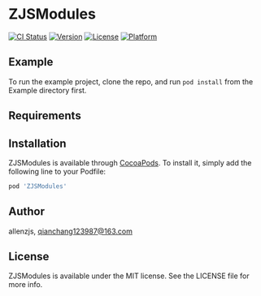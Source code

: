 # ZJSModules

[![CI Status](https://img.shields.io/travis/allenzjs/ZJSModules.svg?style=flat)](https://travis-ci.org/allenzjs/ZJSModules)
[![Version](https://img.shields.io/cocoapods/v/ZJSModules.svg?style=flat)](https://cocoapods.org/pods/ZJSModules)
[![License](https://img.shields.io/cocoapods/l/ZJSModules.svg?style=flat)](https://cocoapods.org/pods/ZJSModules)
[![Platform](https://img.shields.io/cocoapods/p/ZJSModules.svg?style=flat)](https://cocoapods.org/pods/ZJSModules)

## Example

To run the example project, clone the repo, and run `pod install` from the Example directory first.

## Requirements

## Installation

ZJSModules is available through [CocoaPods](https://cocoapods.org). To install
it, simply add the following line to your Podfile:

```ruby
pod 'ZJSModules'
```

## Author

allenzjs, qianchang123987@163.com

## License

ZJSModules is available under the MIT license. See the LICENSE file for more info.
